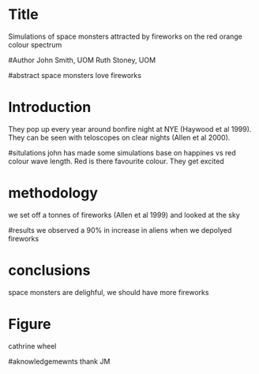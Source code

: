 # Title 
Simulations of space monsters attracted by fireworks on the red orange colour spectrum


#Author
John Smith, UOM
Ruth Stoney, UOM


#abstract
space monsters love fireworks

# Introduction
They pop up every year around bonfire night at NYE (Haywood et al 1999). 
They can be seen with teloscopes on clear nights (Allen et al 2000).


#situlations
john has made some simulations base on happines vs red colour wave length.
Red is there favourite colour. They get excited

# methodology
we set off a tonnes of fireworks (Allen et al 1999) and looked at the sky 

#results
we observed a 90% in increase in aliens when we depolyed fireworks

# conclusions
space monsters are delighful, we should have more  fireworks

# Figure 
cathrine wheel

#aknowledgemewnts
thank JM


